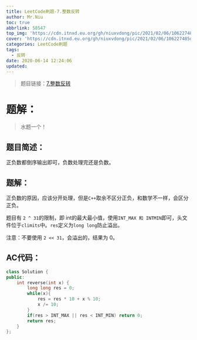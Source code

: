 ```yaml
---
title: LeetCode刷题-7.整数反转
author: Mr.Niu
toc: true
abbrlink: 58547
top_img: 'https://cdn.itnxd.eu.org/gh/niuxvdong/pic/2021/02/06/106227485d1c1adad38e8b3f36245c1a.png'
cover: 'https://cdn.itnxd.eu.org/gh/niuxvdong/pic/2021/02/06/106227485d1c1adad38e8b3f36245c1a.png'
categories: LeetCode刷题
tags:
  - 反转
date: 2020-06-14 12:24:06
updated:
---
```












> 题目链接：[7.整数反转](https://leetcode-cn.com/problems/reverse-integer/)



# 题解：



> 水题一个！



## 题目简述：



正负数都倒序输出即可，负数处理完还是负数。



## 题解：



正负数的原因，应该分开处理，但是`C++`取余不区分正负，和数学不一样，会区分正负。



题目有 `2 ^ 31`的限制，即 int的最大最小值，使用`INT_MAX 和 INTMIN`即可，头文件位于`climits`中。`res`定义为`long long`防止溢出。



注意：不要使用 `2 << 31`，会溢出的，结果为 0。 



## AC代码：



```c++
class Solution {
public:
    int reverse(int x) {
        long long res = 0;
        while(x){
            res = res * 10 + x % 10;
            x /= 10;
        }
        if(res > INT_MAX || res < INT_MIN) return 0;
        return res;
    }
};
```



